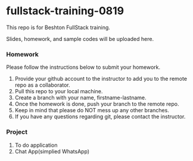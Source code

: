 # fullstack-training-0819

This repo is for Beshton FullStack training. 

Slides, homework, and sample codes will be uploaded here.

### Homework

Please follow the instructions below to submit your homework.

1. Provide your github account to the instructor to add you to the remote repo as a collaborator.
2. Pull this repo to your local machine.
3. Create a branch with your name, firstname-lastname.
4. Once the homework is done, push your branch to the remote repo.
5. Keep in mind that please do NOT mess up any other branches.
6. If you have any questions regarding git, please contact the instructor.

### Project
1. To do application 
2. Chat App(simplied WhatsApp)